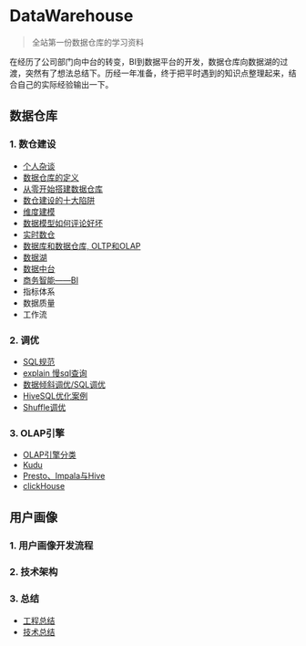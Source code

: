 # DataWarehouse
> 全站第一份数据仓库的学习资料

在经历了公司部门向中台的转变，BI到数据平台的开发，数据仓库向数据湖的过渡，突然有了想法总结下。历经一年准备，终于把平时遇到的知识点整理起来，结合自己的实际经验输出一下。

## 数据仓库

### 1. 数仓建设
- [个人杂谈](./docs/me.md)
- [数据仓库的定义](./docs/数仓定义.md)
- [从零开始搭建数据仓库](./docs/从零开始搭建数据仓库.md)
- [数仓建设的十大陷阱](./docs/数仓建设的十大陷阱.md)
- [维度建模](./docs/数据模型.md)
- [数据模型如何评论好坏](./docs/数据模型如何评论好坏.md)
- [实时数仓](./docs/实时数仓.md)
- [数据库和数据仓库, OLTP和OLAP](./docs/数据库和数据仓库的区别.md)
- [数据湖](./docs/数据湖.md)
- [数据中台](./docs/数据中台.md)
- [商务智能——BI](./docs/bi.md)
- 指标体系
- 数据质量
- 工作流

### 2. 调优
- [SQL规范](./docs/sql规范.md)
- [explain 慢sql查询](./docs/explain.md)
- [数据倾斜调优/SQL调优](./docs/sql调优.md)
- [HiveSQL优化案例](./docs/HiveSQL.md)
- [Shuffle调优](./docs/shuffle.md)

### 3. OLAP引擎 
- [OLAP引擎分类](./docs/olap.md)
- [Kudu](./docs/kudu.md)
- [Presto、Impala与Hive](./docs/presto_impala_hive.md)
- [clickHouse]()

## 用户画像

### 1. 用户画像开发流程

### 2. 技术架构

### 3. 总结
- [工程总结](./docs/画像总结.md)
- [技术总结]()